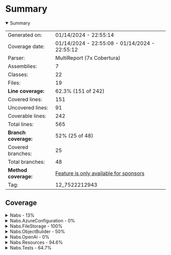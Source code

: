 # Summary
<details open><summary>Summary</summary>

|||
|:---|:---|
| Generated on: | 01/14/2024 - 22:55:14 |
| Coverage date: | 01/14/2024 - 22:55:08 - 01/14/2024 - 22:55:12 |
| Parser: | MultiReport (7x Cobertura) |
| Assemblies: | 7 |
| Classes: | 22 |
| Files: | 19 |
| **Line coverage:** | 62.3% (151 of 242) |
| Covered lines: | 151 |
| Uncovered lines: | 91 |
| Coverable lines: | 242 |
| Total lines: | 565 |
| **Branch coverage:** | 52% (25 of 48) |
| Covered branches: | 25 |
| Total branches: | 48 |
| **Method coverage:** | [Feature is only available for sponsors](https://reportgenerator.io/pro) |
| Tag: | 12_7522212943 |

</details>

## Coverage
<details><summary>Nabs - 13%</summary>

|**Name**|**Line**|**Branch**|
|:---|---:|---:|
|**Nabs**|**13%**|**20%**|
|Nabs.ReflectionExtensions|10%|14.2%|
|Nabs.StringExtensions|33.3%|33.3%|

</details>
<details><summary>Nabs.AzureConfiguration - 0%</summary>

|**Name**|**Line**|**Branch**|
|:---|---:|---:|
|**Nabs.AzureConfiguration**|**0%**|****|
|Nabs.AzureConfiguration.DependencyInversionExtensions|0%||

</details>
<details><summary>Nabs.FileStorage - 100%</summary>

|**Name**|**Line**|**Branch**|
|:---|---:|---:|
|**Nabs.FileStorage**|**100%**|****|
|Nabs.FileStorage.FileResponse|100%||

</details>
<details><summary>Nabs.ObjectBuilder - 50%</summary>

|**Name**|**Line**|**Branch**|
|:---|---:|---:|
|**Nabs.ObjectBuilder**|**50%**|****|
|Nabs.ObjectBuilder.PersistentEntityModel|100%||
|Nabs.ObjectBuilder.PersistentEntityProperty`1|0%||

</details>
<details><summary>Nabs.OpenAi - 0%</summary>

|**Name**|**Line**|**Branch**|
|:---|---:|---:|
|**Nabs.OpenAi**|**0%**|****|
|Nabs.OpenAi.OpenAiApiClient|0%||
|Nabs.OpenAi.OpenAiApiClientSettings|0%||

</details>
<details><summary>Nabs.Resources - 94.6%</summary>

|**Name**|**Line**|**Branch**|
|:---|---:|---:|
|**Nabs.Resources**|**94.6%**|**78.5%**|
|Nabs.Resources.EmbeddedResourceLoader|94.5%|78.5%|
|Nabs.Resources.ResourceInfo|100%||

</details>
<details><summary>Nabs.Tests - 64.7%</summary>

|**Name**|**Line**|**Branch**|
|:---|---:|---:|
|**Nabs.Tests**|**64.7%**|**71.4%**|
|Nabs.Tests.BaseTheoryDataAttribute`1|0%||
|Nabs.Tests.CommonTestDependencies|66.6%|25%|
|Nabs.Tests.Fixtures.SimpleTestFixture|100%||
|Nabs.Tests.Fixtures.TestConfigurationFixtureBase|0%||
|Nabs.Tests.Fixtures.TestFixtureBase|100%|50%|
|Nabs.Tests.FixtureTestBase`1|100%||
|Nabs.Tests.LoadEnumerableFromJsonDataAttribute`1|95.4%|100%|
|Nabs.Tests.LoadFromCsvDataAttribute`1|100%|100%|
|Nabs.Tests.ScenarioTheoryData`1|0%||
|Nabs.Tests.ScenarioWrapper`1|0%||
|Nabs.Tests.TheoryData|0%||
|Nabs.Tests.TheoryData`1|0%||

</details>
